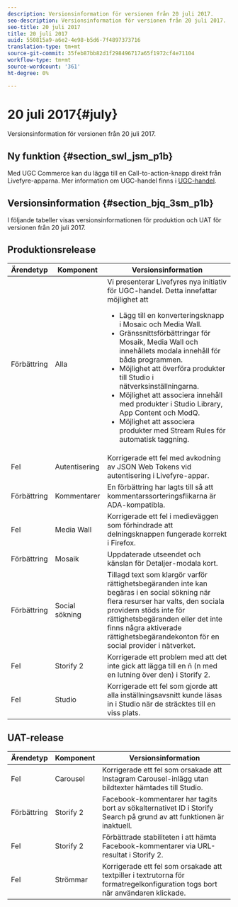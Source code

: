 ```yaml
---
description: Versionsinformation för versionen från 20 juli 2017.
seo-description: Versionsinformation för versionen från 20 juli 2017.
seo-title: 20 juli 2017
title: 20 juli 2017
uuid: 550815a9-a6e2-4e98-b5d6-7f4897373716
translation-type: tm+mt
source-git-commit: 35feb87bb82d1f298496717a65f1972cf4e71104
workflow-type: tm+mt
source-wordcount: '361'
ht-degree: 0%

---
```



# 20 juli 2017{#july}

Versionsinformation för versionen från 20 juli 2017.

## Ny funktion {#section_swl_jsm_p1b}

Med UGC Commerce kan du lägga till en Call-to-action-knapp direkt från Livefyre-apparna. Mer information om UGC-handel finns i [UGC-handel](../../../c-features-livefyre/c-ugc-commerce.md#c_ugc_commerce).

## Versionsinformation {#section_bjq_3sm_p1b}

I följande tabeller visas versionsinformationen för produktion och UAT för versionen från 20 juli 2017.

## Produktionsrelease

| Ärendetyp | Komponent | Versionsinformation |
|--- |--- |--- |
| Förbättring | Alla | Vi presenterar Livefyres nya initiativ för UGC-handel. Detta innefattar möjlighet att  <br><ul><li>Lägg till en konverteringsknapp i Mosaic och Media Wall. </li><li>Gränssnittsförbättringar för Mosaik, Media Wall och innehållets modala innehåll för båda programmen. </li><li>Möjlighet att överföra produkter till Studio i nätverksinställningarna.</li><li> Möjlighet att associera innehåll med produkter i Studio Library, App Content och ModQ.</li><li> Möjlighet att associera produkter med Stream Rules för automatisk taggning.</li></ul> |
| Fel | Autentisering | Korrigerade ett fel med avkodning av JSON Web Tokens vid autentisering i Livefyre-appar. |
| Förbättring | Kommentarer | En förbättring har lagts till så att kommentarssorteringsflikarna är ADA-kompatibla. |
| Fel | Media Wall | Korrigerade ett fel i medieväggen som förhindrade att delningsknappen fungerade korrekt i Firefox. |
| Förbättring | Mosaik | Uppdaterade utseendet och känslan för Detaljer-modala kort. |
| Förbättring | Social sökning | Tillagd text som klargör varför rättighetsbegäranden inte kan begäras i en social sökning när flera resurser har valts, den sociala providern stöds inte för rättighetsbegäranden eller det inte finns några aktiverade rättighetsbegärandekonton för en social provider i nätverket. |
| Fel | Storify 2 | Korrigerade ett problem med att det inte gick att lägga till en ñ (n med en lutning över den) i Storify 2. |
| Fel | Studio | Korrigerade ett fel som gjorde att alla inställningsavsnitt kunde läsas in i Studio när de sträcktes till en viss plats. |


## UAT-release

| **Ärendetyp** | **Komponent** | **Versionsinformation** |
|---|---|---|
| Fel | Carousel | Korrigerade ett fel som orsakade att Instagram Carousel-inlägg utan bildtexter hämtades till Studio. |
| Förbättring | Storify 2 | Facebook-kommentarer har tagits bort av sökalternativet ID i Storify Search på grund av att funktionen är inaktuell. |
| Fel | Storify 2 | Förbättrade stabiliteten i att hämta Facebook-kommentarer via URL-resultat i Storify 2. |
| Fel | Strömmar | Korrigerade ett fel som orsakade att textpiller i textrutorna för formatregelkonfiguration togs bort när användaren klickade. |

